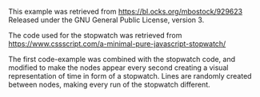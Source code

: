 This example was retrieved from https://bl.ocks.org/mbostock/929623
Released under the GNU General Public License, version 3.

The code used for the stopwatch was retrieved from https://www.cssscript.com/a-minimal-pure-javascript-stopwatch/

The first code-example was combined with the stopwatch code, and modified to make the nodes appear every second creating a visual representation  of time in form of a stopwatch.
Lines are randomly created between nodes, making every run of the stopwatch different.

